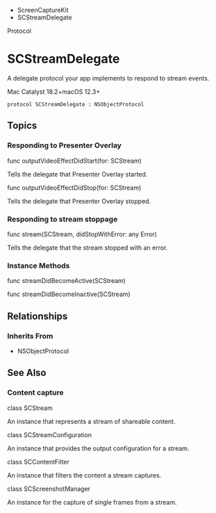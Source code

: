 

- ScreenCaptureKit
-  SCStreamDelegate 

Protocol

# SCStreamDelegate

A delegate protocol your app implements to respond to stream events.

Mac Catalyst 18.2+macOS 12.3+

``` source
protocol SCStreamDelegate : NSObjectProtocol
```

## Topics

### Responding to Presenter Overlay

func outputVideoEffectDidStart(for: SCStream)

Tells the delegate that Presenter Overlay started.

func outputVideoEffectDidStop(for: SCStream)

Tells the delegate that Presenter Overlay stopped.

### Responding to stream stoppage

func stream(SCStream, didStopWithError: any Error)

Tells the delegate that the stream stopped with an error.

### Instance Methods

func streamDidBecomeActive(SCStream)

func streamDidBecomeInactive(SCStream)

## Relationships

### Inherits From

- NSObjectProtocol

## See Also

### Content capture

class SCStream

An instance that represents a stream of shareable content.

class SCStreamConfiguration

An instance that provides the output configuration for a stream.

class SCContentFilter

An instance that filters the content a stream captures.

class SCScreenshotManager

An instance for the capture of single frames from a stream.

